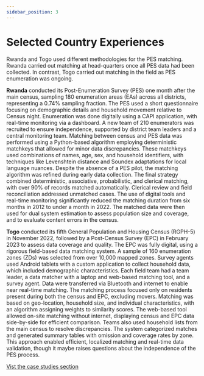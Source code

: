 ```yaml
---
sidebar_position: 3
---
```


# Selected Country Experiences


Rwanda and Togo used different methodologies for the PES matching. Rwanda carried out matching at head-quarters once all PES data had been collected. In contrast, Togo carried out matching in the field as PES enumeration was ongoing.

**Rwanda** conducted its Post-Enumeration Survey (PES) one month after the main census, sampling 180 enumeration areas (EAs) across all districts, representing a 0.74% sampling fraction. The PES used a short questionnaire focusing on demographic details and household movement relative to Census night. Enumeration was done digitally using a CAPI application, with real-time monitoring via a dashboard. A new team of 210 enumerators was recruited to ensure independence, supported by district team leaders and a central monitoring team. Matching between census and PES data was performed using a Python-based algorithm employing deterministic matchkeys that allowed for minor data discrepancies. These matchkeys used combinations of names, age, sex, and household identifiers, with techniques like Levenshtein distance and Soundex adaptations for local language nuances. Despite the absence of a PES pilot, the matching algorithm was refined during early data collection. The final strategy combined deterministic, associative, probabilistic, and clerical matching, with over 90% of records matched automatically. Clerical review and field reconciliation addressed unmatched cases. The use of digital tools and real-time monitoring significantly reduced the matching duration from six months in 2012 to under a month in 2022. The matched data were then used for dual system estimation to assess population size and coverage, and to evaluate content errors in the census.

**Togo** conducted its fifth General Population and Housing Census (RGPH-5) in November 2022, followed by a Post-Census Survey (EPC) in February 2023 to assess data coverage and quality. The EPC was fully digital, using a rigorous field-based data matching system. A sample of 160 enumeration zones (ZDs) was selected from over 10,000 mapped zones. Survey agents used Android tablets with a custom application to collect household data, which included demographic characteristics. Each field team had a team leader, a data matcher with a laptop and web-based matching tool, and a survey agent. Data were transferred via Bluetooth and internet to enable near real-time matching. The matching process focused only on residents present during both the census and EPC, excluding movers. Matching was based on geo-location, household size, and individual characteristics, with an algorithm assigning weights to similarity scores. The web-based tool allowed on-site matching without internet, displaying census and EPC data side-by-side for efficient comparison. Teams also used household lists from the main census to resolve discrepancies. The system categorized matches and generated summary tables with omission and coverage rates by zone. This approach enabled efficient, localized matching and real-time data validation, though it maybe raises questions about the independence of the PES process.

[Vist the case studies section](/docs/case-studies/Chapter-14/ch14-pes-case-studies)